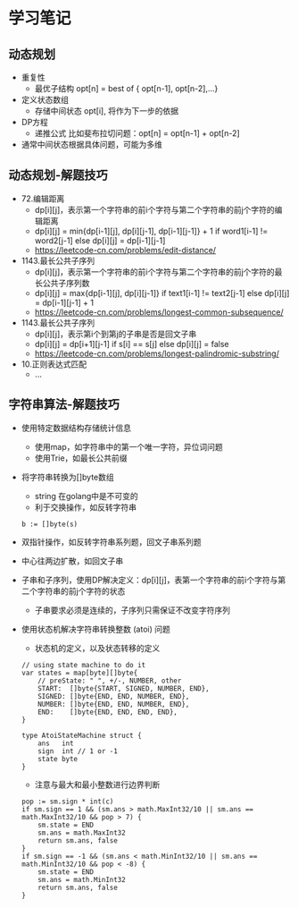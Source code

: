 # 学习笔记

## 动态规划

- 重复性
    - 最优子结构 opt[n] = best of { opt[n-1], opt[n-2],...}
- 定义状态数组
    - 存储中间状态 opt[i], 将作为下一步的依据
- DP方程
    - 递推公式 比如斐布拉切问题：opt[n] = opt[n-1] + opt[n-2]
- 通常中间状态根据具体问题，可能为多维

## 动态规划-解题技巧

- 72.编辑距离
    - dp[i][j]，表示第一个字符串的前i个字符与第二个字符串的前j个字符的编辑距离
    - dp[i][j] = min{dp[i-1][j], dp[i][j-1], dp[i-1][j-1]} + 1 if word1[i-1] != word2[j-1]
        else dp[i][j] = dp[i-1][j-1]
    - https://leetcode-cn.com/problems/edit-distance/
- 1143.最长公共子序列
    - dp[i][j]，表示第一个字符串的前i个字符与第二个字符串的前j个字符的最长公共子序列数
    - dp[i][j] = max{dp[i-1][j], dp[i][j-1]} if text1[i-1] != text2[j-1]
        else dp[i][j] = dp[i-1][j-1] + 1
    - https://leetcode-cn.com/problems/longest-common-subsequence/
- 1143.最长公共子序列
    - dp[i][j]，表示第i个到第j的子串是否是回文子串
    - dp[i][j] = dp[i+1][j-1] if s[i] == s[j]
        else dp[i][j] = false
    - https://leetcode-cn.com/problems/longest-palindromic-substring/
- 10.正则表达式匹配
    - ...

## 字符串算法-解题技巧

- 使用特定数据结构存储统计信息
    - 使用map，如字符串中的第一个唯一字符，异位词问题
    - 使用Trie，如最长公共前缀
- 将字符串转换为[]byte数组
    - string 在golang中是不可变的
    - 利于交换操作，如反转字符串

    ```golang
    b := []byte(s)
    ```
- 双指针操作，如反转字符串系列题，回文子串系列题
- 中心往两边扩散，如回文子串
- 子串和子序列，使用DP解决定义：dp[i][j]，表第一个字符串的前i个字符与第二个字符串的前j个字符的状态
    - 子串要求必须是连续的，子序列只需保证不改变字符序列
- 使用状态机解决字符串转换整数 (atoi) 问题
    - 状态机的定义，以及状态转移的定义
    ```golang
    // using state machine to do it
    var states = map[byte][]byte{
        // preState: " ", +/-, NUMBER, other
        START:  []byte{START, SIGNED, NUMBER, END},
        SIGNED: []byte{END, END, NUMBER, END},
        NUMBER: []byte{END, END, NUMBER, END},
        END:    []byte{END, END, END, END},
    }

    type AtoiStateMachine struct {
        ans   int
        sign  int // 1 or -1
        state byte
    }
    ```
    - 注意与最大和最小整数进行边界判断
    ```golang
    pop := sm.sign * int(c)
    if sm.sign == 1 && (sm.ans > math.MaxInt32/10 || sm.ans == math.MaxInt32/10 && pop > 7) {
        sm.state = END
        sm.ans = math.MaxInt32
        return sm.ans, false
    }
    if sm.sign == -1 && (sm.ans < math.MinInt32/10 || sm.ans == math.MinInt32/10 && pop < -8) {
        sm.state = END
        sm.ans = math.MinInt32
        return sm.ans, false
    }
    ```
